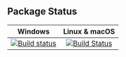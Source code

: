 ## Package Status

| Windows | Linux & macOS |
|:---------:|:-----------------:|
|[![Build status](https://ci.appveyor.com/api/projects/status/github/giladreich/conan-imgui?svg=true)](https://ci.appveyor.com/project/giladreich/conan-imgui)|[![Build Status](https://travis-ci.com/giladreich/conan-imgui.svg)](https://travis-ci.com/giladreich/conan-imgui)|
